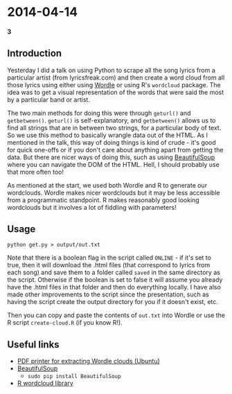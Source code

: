 # 2014-04-14
#### 3

## Introduction

Yesterday I did a talk on using Python to scrape all the song lyrics from a particular artist (from lyricsfreak.com) and then create a word cloud from all those lyrics using either using [Wordle](http://www.wordle.net/) or using R's `wordcloud` package. The idea was to get a visual representation of the words that were said the most by a particular band or artist.

The two main methods for doing this were through `geturl()` and `getbetween()`. `geturl()` is self-explanatory, and `getbetween()` allows us to find all strings that are in between two strings, for a particular body of text. So we use this method to basically wrangle data out of the HTML. As I mentioned in the talk, this way of doing things is kind of crude - it's good for quick one-offs or if you don't care about anything apart from getting the data. But there are nicer ways of doing this, such as using [BeautifulSoup]('http://www.crummy.com/software/BeautifulSoup/') where you can navigate the DOM of the HTML. Hell, I should probably use that more often too!

As mentioned at the start, we used both Wordle and R to generate our wordclouds. Wordle makes nicer wordclouds but it may be less accessible from a programmatic standpoint. R makes reasonably good looking wordclouds but it involves a lot of fiddling with parameters!

Usage
---

```
python get.py > output/out.txt
```

Note that there is a boolean flag in the script called `ONLINE` - if it's set to true, then it will download the .html files (that correspond to lyrics from each song) and save them to a folder called `saved` in the same directory as the script. Otherwise if the boolean is set to false it will assume you already have the .html files in that folder and then do everything locally. I have also made other improvements to the script since the presentation, such as having the script create the output directory for you if it doesn't exist, etc.

Then you can copy and paste the contents of `out.txt` into Wordle or use the R script `create-cloud.R` (if you know R!).

Useful links
---

* [PDF printer for extracting Wordle clouds (Ubuntu)](http://ubuntuportal.com/2012/04/easy-way-to-create-pdf-printer-in-ubuntu-12-04.html)
* [BeautifulSoup](http://www.crummy.com/software/BeautifulSoup/)
    * `sudo pip install BeautifulSoup`
* [R wordcloud library](http://cran.r-project.org/web/packages/wordcloud/wordcloud.pdf)
